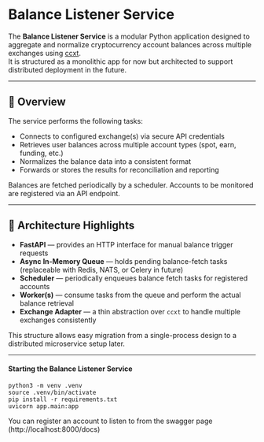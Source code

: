 # Balance Listener Service

The **Balance Listener Service** is a modular Python application designed to aggregate and normalize cryptocurrency account balances across multiple exchanges using [ccxt](https://github.com/ccxt/ccxt).  
It is structured as a monolithic app for now but architected to support distributed deployment in the future.

---

## 🚀 Overview

The service performs the following tasks:

- Connects to configured exchange(s) via secure API credentials  
- Retrieves user balances across multiple account types (spot, earn, funding, etc.)  
- Normalizes the balance data into a consistent format  
- Forwards or stores the results for reconciliation and reporting

Balances are fetched periodically by a scheduler. Accounts to be monitored are registered via an API endpoint.

---

## 🧩 Architecture Highlights

- **FastAPI** — provides an HTTP interface for manual balance trigger requests  
- **Async In-Memory Queue** — holds pending balance-fetch tasks (replaceable with Redis, NATS, or Celery in future)  
- **Scheduler** — periodically enqueues balance fetch tasks for registered accounts  
- **Worker(s)** — consume tasks from the queue and perform the actual balance retrieval  
- **Exchange Adapter** — a thin abstraction over `ccxt` to handle multiple exchanges consistently

This structure allows easy migration from a single-process design to a distributed microservice setup later.

---

#### Starting the Balance Listener Service

```
python3 -m venv .venv
source .venv/bin/activate
pip install -r requirements.txt
uvicorn app.main:app
```

You can register an account to listen to from the swagger page (http://localhost:8000/docs)
